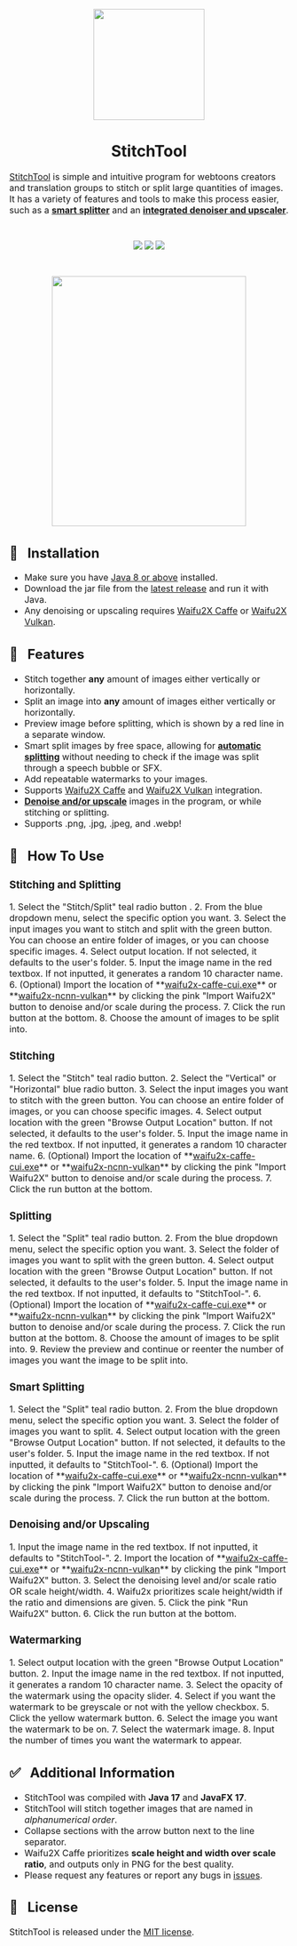 <p align="center"><img src="https://i.imgur.com/QwItpe6.png" width="200" height="200"/></p>

<h1 align="center">StitchTool</h1>

<font size="3"><a href="https://github.com/Aeonss/StitchTool/releases/latest/">StitchTool</a> is simple and intuitive program for webtoons creators and translation groups to stitch or
split large quantities of images. It has a variety of features and tools to make this process easier, such as a <strong><u>smart
splitter</u></strong> and an <strong><u>integrated denoiser and upscaler</u></strong>.</font>

<br>
<p align="center">
<a href="https://github.com/Aeonss/StitchTool/releases/latest/"><img src="https://img.shields.io/github/v/release/Aeonss/StitchTool?style=for-the-badge&label=%20%F0%9F%93%A3%20Latest%20release&color=778beb&labelColor=2f3542"/></a>
<img src="https://img.shields.io/github/stars/Aeonss/StitchTool?style=for-the-badge&label=%E2%AD%90%20Stars&color=786fa6&labelColor=2f3542"/>
<img src="https://img.shields.io/github/downloads/Aeonss/StitchTool/total.svg?style=for-the-badge&label=%E2%AC%87%EF%B8%8FDownloads&color=4b6584&labelColor=2f3542"/>
</p>

<br>
<p align="center"><img src="https://i.imgur.com/2i5lcxn.png" width="350" height="450"/></p>


<font size="3">

## 🔨 &nbsp; Installation
* Make sure you have [Java 8 or above](https://jdk.java.net/archive/) installed.
* Download the jar file from the <a href="https://github.com/Aeonss/StitchTool/releases/latest/">latest release</a> and run it with Java.
* Any denoising or upscaling requires [Waifu2X Caffe](https://github.com/lltcggie/waifu2x-caffe/releases/latest/) or [Waifu2X Vulkan](https://github.com/nihui/waifu2x-ncnn-vulkan/releases/latest).

## 🚀 &nbsp; Features
* Stitch together **any** amount of images either vertically or horizontally.
* Split an image into **any** amount of images either vertically or horizontally.
* Preview image before splitting, which is shown by a red line in a separate window.
* Smart split images by free space, allowing for **<u>automatic splitting</u>** without needing to check if the image
was split through a speech bubble or SFX.
* Add repeatable watermarks to your images.
* Supports [Waifu2X Caffe](https://github.com/lltcggie/waifu2x-caffe/releases/latest/) and [Waifu2X Vulkan](https://github.com/nihui/waifu2x-ncnn-vulkan/releases/latest) integration.
* **<u>Denoise and/or upscale</u>** images in the program, or while stitching or splitting.
* Supports .png, .jpg, .jpeg, and .webp!

## 📝 &nbsp; How To Use

<h3>Stitching and Splitting</h3>
1. Select the "Stitch/Split" teal radio button .
2. From the blue dropdown menu, select the specific option you want.
3. Select the input images you want to stitch and split with the green button. You can choose an entire folder of images, or you can choose specific images.
4. Select output location. If not selected, it defaults to the user's folder.
5. Input the image name in the red textbox. If not inputted, it generates a random 10 character name.
6. (Optional) Import the location of **<u>waifu2x-caffe-cui.exe</u>** or **<u>waifu2x-ncnn-vulkan</u>** by clicking the pink "Import Waifu2X" button to denoise and/or scale during the process.
7. Click the run button at the bottom.
8. Choose the amount of images to be split into.

<h3>Stitching</h3>
1. Select the "Stitch" teal radio button.
2. Select the "Vertical" or "Horizontal" blue radio button.
3. Select the input images you want to stitch with the green button. You can choose an entire folder of images, or you can choose specific images.
4. Select output location with the green "Browse Output Location" button. If not selected, it defaults to the user's folder.
5. Input the image name in the red textbox. If not inputted, it generates a random 10 character name.
6. (Optional) Import the location of **<u>waifu2x-caffe-cui.exe</u>** or **<u>waifu2x-ncnn-vulkan</u>** by clicking the pink "Import Waifu2X" button to denoise and/or scale during the process.
7. Click the run button at the bottom.

<h3>Splitting</h3>
1. Select the "Split" teal radio button.
2. From the blue dropdown menu, select the specific option you want.
3. Select the folder of images you want to split with the green button.
4. Select output location with the green "Browse Output Location" button. If not selected, it defaults to the user's folder.
5. Input the image name in the red textbox. If not inputted, it defaults to "StitchTool-".
6. (Optional) Import the location of **<u>waifu2x-caffe-cui.exe</u>** or **<u>waifu2x-ncnn-vulkan</u>** by clicking the pink "Import Waifu2X" button to denoise and/or scale during the process.
7. Click the run button at the bottom.
8. Choose the amount of images to be split into.
9. Review the preview and continue or reenter the number of images you want the image to be split into.

<h3>Smart Splitting</h3>
1. Select the "Split" teal radio button.
2. From the blue dropdown menu, select the specific option you want.
3. Select the folder of images you want to split.
4. Select output location with the green "Browse Output Location" button. If not selected, it defaults to the user's folder.
5. Input the image name in the red textbox. If not inputted, it defaults to "StitchTool-".
6. (Optional) Import the location of **<u>waifu2x-caffe-cui.exe</u>** or **<u>waifu2x-ncnn-vulkan</u>** by clicking the pink "Import Waifu2X" button to denoise and/or scale during the process.
7. Click the run button at the bottom.

<h3>Denoising and/or Upscaling</h3>
1. Input the image name in the red textbox. If not inputted, it defaults to "StitchTool-".
2. Import the location of **<u>waifu2x-caffe-cui.exe</u>** or **<u>waifu2x-ncnn-vulkan</u>** by clicking the pink "Import Waifu2X" button.
3. Select the denoising level and/or scale ratio OR scale height/width.
4. Waifu2x prioritizes scale height/width if the ratio and dimensions are given.
5. Click the pink "Run Waifu2X" button.
6. Click the run button at the bottom.

<h3>Watermarking</h3>
1. Select output location with the green "Browse Output Location" button.
2. Input the image name in the red textbox. If not inputted, it generates a random 10 character name.
3. Select the opacity of the watermark using the opacity slider.
4. Select if you want the watermark to be greyscale or not with the yellow checkbox.
5. Click the yellow watermark button.
6. Select the image you want the watermark to be on.
7. Select the watermark image.
8. Input the number of times you want the watermark to appear.

## ✅ &nbsp; Additional Information
* StitchTool was compiled with **Java 17** and **JavaFX 17**.
* StitchTool will stitch together images that are named in *alphanumerical order*.
* Collapse sections with the arrow button next to the line separator.
* Waifu2X Caffe prioritizes **scale height and width over scale ratio**, and outputs only in PNG for the best quality.
* Please request any features or report any bugs in [issues](https://github.com/Aeonss/StitchTool/issues).

## 📘 &nbsp; License
StitchTool is released under the [MIT license](https://github.com/Aeonss/StitchTool/blob/master/LICENSE.md).

</font>
